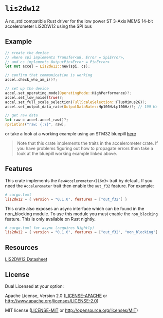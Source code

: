 # `lis2dw12`

A no_std compatible Rust driver for the low power ST 3-Axis MEMS 14-bit accelerometer LIS2DW12 using the SPI bus

## Example

```rust
// create the device
// where spi implements Transfer<u8, Error = SpiError>,
// and cs implements OutputPin<Error = PinError>
let mut accel = Lis2dw12::new(spi, cs);

// confirm that communication is working
accel.check_who_am_i()?;

// set up the device
accel.set_operating_mode(OperatingMode::HighPerformance)?;
accel.set_low_noise(true)?;
accel.set_full_scale_selection(FullScaleSelection::PlusMinus2G)?;
accel.set_output_data_rate(OutputDataRate::Hp100HzLp100Hz)?; // 100 Hz

// get raw data
let raw = accel.accel_raw()?;
rprintln!("raw: {:?}", raw);

```

or take a look at a working example using an STM32 bluepill [here](https://github.com/ninjasource/accelerometer-test)


> Note that this crate implements the traits in the accelerometer crate. If you have problems figuring out how to propagate errors then take a look at the bluepill working example linked above.

## Features

This crate implements the `RawAccelerometer<I16x3>` trait by default. If you need the `Accelerometer` trait then enable the `out_f32` feature. For example:

```toml
# cargo.toml
lis2dw12 = { version = "0.1.0", features = ["out_f32"] }
```

This crate also exposes an async interface which can be found in the non_blocking module. To use this module you must enable the `non_blocking` feature. This is only available on Rust nightly.

```toml
# cargo.toml for async (requires Nightly)
lis2dw12 = { version = "0.1.0", features = ["out_f32", "non_blocking"] }
```

## Resources

[LIS2DW12 Datasheet](https://www.st.com/resource/en/datasheet/lis2dw12.pdf)

## License

Dual Licensed at your option:

Apache License, Version 2.0 ([LICENSE-APACHE](LICENSE-APACHE) or http://www.apache.org/licenses/LICENSE-2.0)

MIT license ([LICENSE-MIT](LICENSE-MIT) or
   http://opensource.org/licenses/MIT)